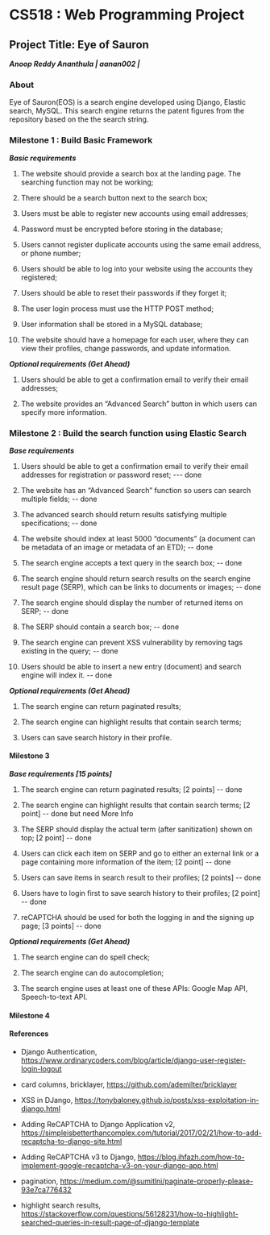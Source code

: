 # CS518 : Web Programming Project
## Project Title: Eye of Sauron
***Anoop Reddy Ananthula | aanan002 |***

### About

Eye of Sauron(EOS) is a search engine developed using Django, Elastic search, MySQL. This search engine returns the patent figures from the repository based on the the search string.

### Milestone 1 : Build Basic Framework

***Basic requirements***

1. The website should provide a search box at the landing page. The searching function
may not be working;

2. There should be a search button next to the search box;

3. Users must be able to register new accounts using email addresses;

4. Password must be encrypted before storing in the database;

5. Users cannot register duplicate accounts using the same email address, or phone number;

6. Users should be able to log into your website using the accounts they registered;

7. Users should be able to reset their passwords if they forget it;

8. The user login process must use the HTTP POST method;

9. User information shall be stored in a MySQL database;

10. The website should have a homepage for each user, where they can view their profiles, change passwords, and update information.

***Optional requirements (Get Ahead)***
1. Users should be able to get a confirmation email to verify their email addresses;

2. The website provides an “Advanced Search” button in which users can specify more
information.

### Milestone 2 :  Build the search function using Elastic Search

***Base requirements***

1. Users should be able to get a confirmation email to verify their email addresses for registration or password reset; --- done

2. The website has an “Advanced Search” function so users can search multiple fields; -- done

3. The advanced search should return results satisfying multiple specifications; -- done

4. The website should index at least 5000 “documents” (a document can be metadata of an image or metadata of an ETD); -- done

5. The search engine accepts a text query in the search box; -- done

6. The search engine should return search results on the search engine result page (SERP), which can be links to documents or images; -- done

7. The search engine should display the number of returned items on SERP; -- done

8. The SERP should contain a search box; -- done

9. The search engine can prevent XSS vulnerability by removing tags existing in the query; -- done 

10. Users should be able to insert a new entry (document) and search engine will index it. -- done

***Optional requirements (Get Ahead)***

1. The search engine can return paginated results;

2. The search engine can highlight results that contain search terms;

3. Users can save search history in their profile.

#### Milestone 3

***Base requirements [15 points]***

1. The search engine can return paginated results; [2 points] -- done

2. The search engine can highlight results that contain search terms; [2 point] -- done but need More Info

3. The SERP should display the actual term (after sanitization) shown on top; [2 point] -- done

4. Users can click each item on SERP and go to either an external link or a page containing 
more information of the item; [2 point] -- done

5. Users can save items in search result to their profiles; [2 points] -- done

6. Users have to login first to save search history to their profiles; [2 point] -- done

7. reCAPTCHA should be used for both the logging in and the signing up page; [3 points] -- done

***Optional requirements (Get Ahead)***

1. The search engine can do spell check;

2. The search engine can do autocompletion;

3. The search engine uses at least one of these APIs: Google Map API, Speech-to-text API.

#### Milestone 4

#### References

* Django Authentication, https://www.ordinarycoders.com/blog/article/django-user-register-login-logout

* card columns, bricklayer, https://github.com/ademilter/bricklayer

* XSS in DJango, https://tonybaloney.github.io/posts/xss-exploitation-in-django.html

* Adding ReCAPTCHA to Django Application v2, https://simpleisbetterthancomplex.com/tutorial/2017/02/21/how-to-add-recaptcha-to-django-site.html

* Adding ReCAPTCHA v3 to Django,  https://blog.ihfazh.com/how-to-implement-google-recaptcha-v3-on-your-django-app.html

* pagination, https://medium.com/@sumitlni/paginate-properly-please-93e7ca776432

* highlight search results, https://stackoverflow.com/questions/56128231/how-to-highlight-searched-queries-in-result-page-of-django-template